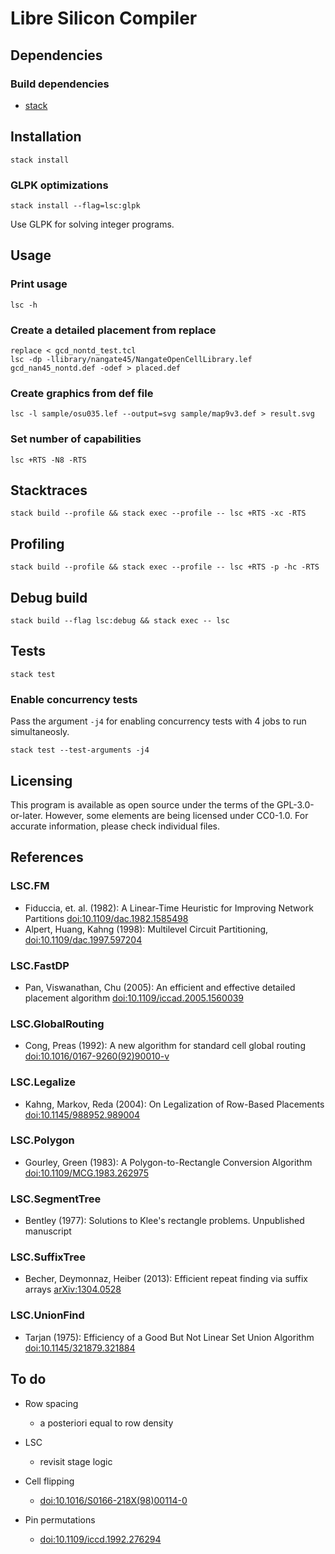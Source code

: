 <!--
Copyright 2018 - Andreas Westerwick <westerwick@pconas.de>
SPDX-License-Identifier: GPL-3.0-or-later
-->

# Libre Silicon Compiler

## Dependencies

### Build dependencies

- [stack](https://docs.haskellstack.org/en/stable/install_and_upgrade/)


## Installation

`stack install`

### GLPK optimizations

`stack install --flag=lsc:glpk`  

Use GLPK for solving integer programs.


## Usage

### Print usage

`lsc -h`  


### Create a detailed placement from replace

`replace < gcd_nontd_test.tcl`  
`lsc -dp -llibrary/nangate45/NangateOpenCellLibrary.lef gcd_nan45_nontd.def -odef > placed.def`

### Create graphics from def file

`lsc -l sample/osu035.lef --output=svg sample/map9v3.def > result.svg`  

### Set number of capabilities

`lsc +RTS -N8 -RTS`  


## Stacktraces

`stack build --profile && stack exec --profile -- lsc +RTS -xc -RTS`  


## Profiling

`stack build --profile && stack exec --profile -- lsc +RTS -p -hc -RTS`  


## Debug build

`stack build --flag lsc:debug && stack exec -- lsc`  


## Tests

`stack test`  

### Enable concurrency tests

Pass the argument `-j4` for enabling concurrency tests with 4 jobs to run simultaneosly.

`stack test --test-arguments -j4`

## Licensing

This program is available as open source under the terms of the GPL-3.0-or-later. However, some elements are being licensed under CC0-1.0. For accurate information, please check individual files.

## References

### LSC.FM

- Fiduccia, et. al. (1982): A Linear-Time Heuristic for Improving Network Partitions [doi:10.1109/dac.1982.1585498](https://doi.org/10.1109/dac.1982.1585498)
- Alpert, Huang, Kahng (1998): Multilevel Circuit Partitioning, [doi:10.1109/dac.1997.597204](https://doi.org/10.1109/dac.1997.597204)

### LSC.FastDP

- Pan, Viswanathan, Chu (2005): An efficient and effective detailed placement algorithm [doi:10.1109/iccad.2005.1560039](https://doi.org/10.1109/iccad.2005.1560039)

### LSC.GlobalRouting

- Cong, Preas (1992): A new algorithm for standard cell global routing [doi:10.1016/0167-9260(92)90010-v](https://doi.org/10.1016/0167-9260%2892%2990010-v)

### LSC.Legalize

- Kahng, Markov, Reda (2004): On Legalization of Row-Based Placements [doi:10.1145/988952.989004](https://doi.org/10.1145/988952.989004)

### LSC.Polygon

- Gourley, Green (1983): A Polygon-to-Rectangle Conversion Algorithm [doi:10.1109/MCG.1983.262975](https://doi.org/10.1109/MCG.1983.262975)

### LSC.SegmentTree

- Bentley (1977): Solutions to Klee's rectangle problems. Unpublished manuscript

### LSC.SuffixTree

- Becher, Deymonnaz, Heiber (2013): Efficient repeat finding via suffix arrays [arXiv:1304.0528](https://arxiv.org/abs/1304.0528)

### LSC.UnionFind

- Tarjan (1975): Efficiency of a Good But Not Linear Set Union Algorithm [doi:10.1145/321879.321884](https://doi.org/10.1145/321879.321884)

## To do

- Row spacing
  - a posteriori equal to row density

- LSC
  - revisit stage logic

- Cell flipping
  - [doi:10.1016/S0166-218X(98)00114-0](https://doi.org/10.1016/S0166-218X%2898%2900114-0)

- Pin permutations
  - [doi:10.1109/iccd.1992.276294](https://doi.org/10.1109/iccd.1992.276294)

